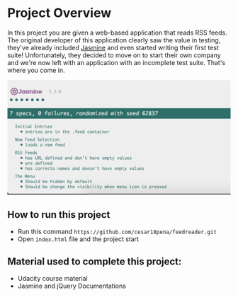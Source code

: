 # Project Overview

In this project you are given a web-based application that reads RSS feeds. The original developer of this application clearly saw the value in testing, they've already included [Jasmine](http://jasmine.github.io/) and even started writing their first test suite! Unfortunately, they decided to move on to start their own company and we're now left with an application with an incomplete test suite. That's where you come in.

![](images/result-tests.png)

## How to run this project
- Run this command `https://github.com/cesar18pena/feedreader.git`
- Open `index.html` file and the project start

## Material used to complete this project:
- Udacity course material
- Jasmine and jQuery Documentations

